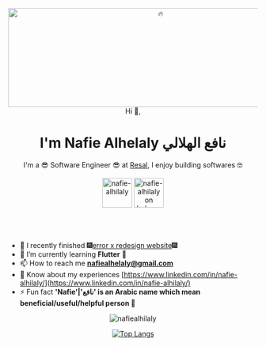 <div width="full" align="center">
<img  src="https://media.giphy.com/media/3otPoHqjMbo6JJ1FMk/giphy.gif" alt="🔥" height="200" width="600"  />
</div>


<div align="center" > Hi 👋,</div><h1 align="center">I'm Nafie Alhelaly نافع الهلالي</h1>
<div align="center">I'm a 😎 Software Engineer 😎 at <a href="https://www.linkedin.com/company/resal/mycompany/">Resal</a>, I enjoy building softwares 🤓</div>
<br />
<div>
<div align="center" > <a href="https://linkedin.com/in/nafie-alhilaly" target="blank"><img  src="https://cdn-icons-png.flaticon.com/512/145/145807.png" alt="nafie-alhilaly" height="60" width="60" /></a>
<a href="https://www.behance.net/n-alhelaly" target="blank"><img src="https://cdn-icons-png.flaticon.com/512/145/145799.png" alt="nafie-alhilaly on behance" height=60" width="60" /></a></div>

</div>
<br />
<br />
<br />

- 🔭 I recently finished 🎆[error x redesign website](https://error-x-team-website.vercel.app/)🎆
- 🌱 I’m currently learning **Flutter** 📱
- 📫 How to reach me **nafiealhelaly@gmail.com**
- 📄 Know about my experiences [https://www.linkedin.com/in/nafie-alhilaly/](https://www.linkedin.com/in/nafie-alhilaly/)
- ⚡ Fun fact **'Nafie'|'نافع' is an Arabic name which mean beneficial/useful/helpful person 🤗**





<div align="center">
<p><img align="center" src="https://github-readme-stats.vercel.app/api?username=nafiealhilaly&show_icons=true&locale=en&count_private=true&include_all_commits=true&custom_title=stats" alt="nafiealhilaly" /></p>

[![Top Langs](https://github-readme-stats.vercel.app/api/top-langs/?username=NafieAlhilaly&layout=compact&count_private=true)](https://github.com/anuraghazra/github-readme-stats)
</div>
